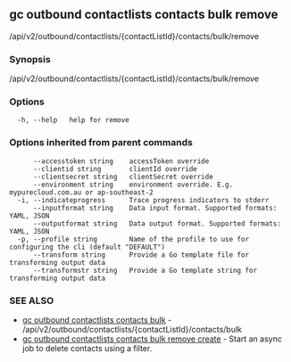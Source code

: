 ## gc outbound contactlists contacts bulk remove

/api/v2/outbound/contactlists/{contactListId}/contacts/bulk/remove

### Synopsis

/api/v2/outbound/contactlists/{contactListId}/contacts/bulk/remove

### Options

```
  -h, --help   help for remove
```

### Options inherited from parent commands

```
      --accesstoken string    accessToken override
      --clientid string       clientId override
      --clientsecret string   clientSecret override
      --environment string    environment override. E.g. mypurecloud.com.au or ap-southeast-2
  -i, --indicateprogress      Trace progress indicators to stderr
      --inputformat string    Data input format. Supported formats: YAML, JSON
      --outputformat string   Data output format. Supported formats: YAML, JSON
  -p, --profile string        Name of the profile to use for configuring the cli (default "DEFAULT")
      --transform string      Provide a Go template file for transforming output data
      --transformstr string   Provide a Go template string for transforming output data
```

### SEE ALSO

* [gc outbound contactlists contacts bulk](gc_outbound_contactlists_contacts_bulk.html)	 - /api/v2/outbound/contactlists/{contactListId}/contacts/bulk
* [gc outbound contactlists contacts bulk remove create](gc_outbound_contactlists_contacts_bulk_remove_create.html)	 - Start an async job to delete contacts using a filter.


